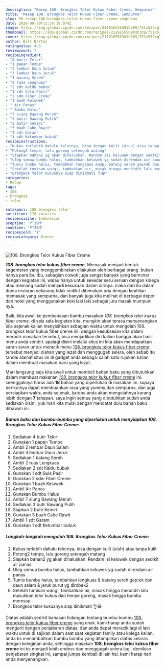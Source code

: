```yaml
---
description: "Resep 108. Brongkos Telor Kukus Fiber Creme, Sempurna"
title: "Resep 108. Brongkos Telor Kukus Fiber Creme, Sempurna"
slug: 50-resep-108-brongkos-telor-kukus-fiber-creme-sempurna
date: 2020-09-20T11:59:19.974Z
image: https://img-global.cpcdn.com/recipes/211916556901b309/751x532cq70/108-brongkos-telor-kukus-fiber-creme-foto-resep-utama.jpg
thumbnail: https://img-global.cpcdn.com/recipes/211916556901b309/751x532cq70/108-brongkos-telor-kukus-fiber-creme-foto-resep-utama.jpg
cover: https://img-global.cpcdn.com/recipes/211916556901b309/751x532cq70/108-brongkos-telor-kukus-fiber-creme-foto-resep-utama.jpg
author: Bill Barton
ratingvalue: 4.6
reviewcount: 7
recipeingredient:
- "4 butir Telor"
- "1 papan Tempe"
- "2 lembar Daun Salam"
- "3 lembar Daun Jeruk"
- "1 batang Sereh"
- "2 ruas Lengkuas"
- "2 sdt Kaldu bubuk"
- "1 sdt Gula Pasir"
- "2 sdm Fiber Creme"
- "1 buah Keluwek"
- " Air Panas"
- " Bumbu Halus"
- "7 siung Bawang Merah"
- "3 butir Bawang Putih"
- "2 butir Kemiri"
- "3 buah Cabe Rawit"
- "1 sdt Garam"
- "1 sdt Ketumbar bubuk"
recipeinstructions:
- "Kukus terlebih dahulu telornya, bisa dengan kulit (utuh) atau tanpa kulit"
- "Potong2 tempe, lalu goreng setengah matang"
- "Siapkan bahan2 yg akan dihaluskan. Rendam isi keluwek dengan sedikit air panas"
- "Uleg semua bumbu halus, tambahkan keluwek yg sudah direndam air panas"
- "Tumis bumbu halus, tambahkan lengkuas &amp; batang sereh geprek dan daun salam &amp; jeruk purut yg dirobek2"
- "Setelah tumisan wangi, tambahkan air, masak hingga mendidih lalu masukkan telor kukus dan tempe goreng, masak hingga bumbu meresap"
- "Brongkos telor kukusnya siap dinikmati 👌😀"
categories:
- Resep
tags:
- 108
- brongkos
- telor

katakunci: 108 brongkos telor 
nutrition: 278 calories
recipecuisine: Indonesian
preptime: "PT19M"
cooktime: "PT36M"
recipeyield: "1"
recipecategory: Dinner

---
```



![108. Brongkos Telor Kukus Fiber Creme](https://img-global.cpcdn.com/recipes/211916556901b309/751x532cq70/108-brongkos-telor-kukus-fiber-creme-foto-resep-utama.jpg)

<b><i>108. brongkos telor kukus fiber creme</i></b>, Memasak menjadi bentuk kegemaran yang menggembirakan dilakukan oleh berbagai orang. bukan hanya para ibu ibu, sebagian cowok juga sangat banyak yang berminat dengan kegiatan ini. walau hanya untuk sekedar seru seruan dengan kolega atau memang sudah menjadi kesukaan dalam dirinya. maka dari itu dalam dunia restoran sekarang tidak sedikit ditemukan pria dengan keahlian memasak yang sempurna, dan banyak juga kita melihat di berbagai depot dan hotel yang menggunakan koki laki laki sebagai juru masak mumpuni nya.

Baik, kita awali ke pembahasan bumbu masakan <i>108. brongkos telor kukus fiber creme</i>. di sela sela kegiatan kita, mungkin akan terasa menyenangkan bila sejenak kalian menyisihkan sebagian waktu untuk mengolah 108. brongkos telor kukus fiber creme ini. dengan kesuksesan kita dalam meracik masakan tersebut, bisa menjadikan diri kalian bangga akan hasil menu anda sendiri. apalagi disini melalui situs ini kita akan mendapatkan saran saran untuk meracik menu <u>108. brongkos telor kukus fiber creme</u> tersebut menjadi olahan yang lezat dan menggugah selera, oleh sebab itu tandai alamat situs ini di gadget anda sebagai salah satu rujukan kalian dalam membuat masakan baru yang lezat.




Mari langsung saja kita awali untuk membeli bahan baku yang dibutuhkan dalam membuat makanan <u><i>108. brongkos telor kukus fiber creme</i></u> ini. seenggaknya harus ada <b>18</b> bahan yang diperlukan di masakan ini. supaya berikutnya dapat membuahkan rasa yang yummy dan sempurna. dan juga persiapkan waktu anda sejenak, karena anda akan mengolahnya kurang lebih dengan <b>7</b> tahapan. saya ingin semua yang dibutuhkan sudah anda sediakan disini, yuk mari kita mulai dengan mencatat dulu bahan baku dibawah ini.

<!--inarticleads1-->

##### Bahan baku dan bumbu-bumbu yang diperlukan untuk menyiapkan 108. Brongkos Telor Kukus Fiber Creme:

1. Sediakan 4 butir Telor
1. Gunakan 1 papan Tempe
1. Ambil 2 lembar Daun Salam
1. Ambil 3 lembar Daun Jeruk
1. Sediakan 1 batang Sereh
1. Ambil 2 ruas Lengkuas
1. Sediakan 2 sdt Kaldu bubuk
1. Gunakan 1 sdt Gula Pasir
1. Gunakan 2 sdm Fiber Creme
1. Gunakan 1 buah Keluwek
1. Ambil  Air Panas
1. Gunakan  Bumbu Halus
1. Ambil 7 siung Bawang Merah
1. Sediakan 3 butir Bawang Putih
1. Siapkan 2 butir Kemiri
1. Gunakan 3 buah Cabe Rawit
1. Ambil 1 sdt Garam
1. Gunakan 1 sdt Ketumbar bubuk




<!--inarticleads2-->

##### Langkah-langkah mengolah 108. Brongkos Telor Kukus Fiber Creme:

1. Kukus terlebih dahulu telornya, bisa dengan kulit (utuh) atau tanpa kulit
1. Potong2 tempe, lalu goreng setengah matang
1. Siapkan bahan2 yg akan dihaluskan. Rendam isi keluwek dengan sedikit air panas
1. Uleg semua bumbu halus, tambahkan keluwek yg sudah direndam air panas
1. Tumis bumbu halus, tambahkan lengkuas &amp; batang sereh geprek dan daun salam &amp; jeruk purut yg dirobek2
1. Setelah tumisan wangi, tambahkan air, masak hingga mendidih lalu masukkan telor kukus dan tempe goreng, masak hingga bumbu meresap
1. Brongkos telor kukusnya siap dinikmati 👌😀




Diatas adalah sedikit bahasan hidangan tentang bumbu bumbu <u>108. brongkos telor kukus fiber creme</u> yang enak. kami harap anda sudah mengerti dengan penjabaran diatas, dan anda dapat meracik lagi di lain waktu untuk di sajikan dalam saat saat kegiatan family atau kolega kalian. anda bs menambahkan bumbu bumbu yang ditampilkan diatas selaras dengan keinginan anda, sehingga masakan <b>108. brongkos telor kukus fiber creme</b> ini bs menjadi lebih endess dan menggugah selera lagi. demikian penjabaran singkat ini, sampai jumpa kembali di lain hal. kami harap hari anda menyenangkan.
